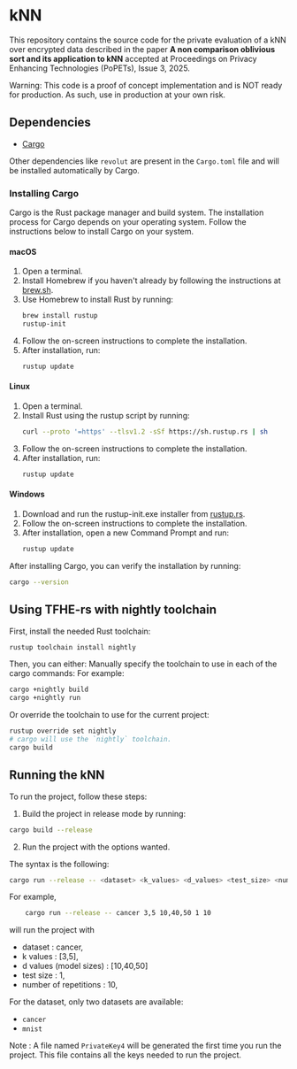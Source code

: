 # kNN

This repository contains the source code for the private evaluation of a kNN over encrypted data described in the paper **A non comparison oblivious sort and its application to kNN** accepted at Proceedings on Privacy Enhancing Technologies (PoPETs), Issue 3, 2025.

Warning: This code is a proof of concept implementation and is NOT ready for production. As such, use in production at your own risk.

## Dependencies

- [Cargo](https://doc.rust-lang.org/cargo/getting-started/installation.html)

Other dependencies like `revolut` are present in the `Cargo.toml` file and will be installed automatically by Cargo.

### Installing Cargo

Cargo is the Rust package manager and build system. The installation process for Cargo depends on your operating system. Follow the instructions below to install Cargo on your system.

#### macOS
1. Open a terminal.
2. Install Homebrew if you haven't already by following the instructions at [brew.sh](https://brew.sh/).
3. Use Homebrew to install Rust by running:
   ```bash
   brew install rustup
   rustup-init
   ```
4. Follow the on-screen instructions to complete the installation.
5. After installation, run:
   ```bash
   rustup update
   ```

#### Linux
1. Open a terminal.
2. Install Rust using the rustup script by running:
   ```bash
   curl --proto '=https' --tlsv1.2 -sSf https://sh.rustup.rs | sh
   ```
3. Follow the on-screen instructions to complete the installation.
4. After installation, run:
   ```bash
   rustup update
   ```

#### Windows
1. Download and run the rustup-init.exe installer from [rustup.rs](https://rustup.rs/).
2. Follow the on-screen instructions to complete the installation.
3. After installation, open a new Command Prompt and run:
   ```bash
   rustup update
   ```


After installing Cargo, you can verify the installation by running:

```bash
cargo --version
```

## Using TFHE-rs with nightly toolchain

First, install the needed Rust toolchain:
```bash
rustup toolchain install nightly
```

Then, you can either:
Manually specify the toolchain to use in each of the cargo commands:
For example:
```bash
cargo +nightly build
cargo +nightly run
```
Or override the toolchain to use for the current project:
```bash
rustup override set nightly
# cargo will use the `nightly` toolchain.
cargo build
```

## Running the kNN

To run the project, follow these steps:

1. Build the project in release mode by running:
```bash
cargo build --release
```

2. Run the project with the options wanted. 

The syntax is the following:
```bash
cargo run --release -- <dataset> <k_values> <d_values> <test_size> <number_of_repetitions>
```

For example, 
```bash
    cargo run --release -- cancer 3,5 10,40,50 1 10
```
will run the project with 
- dataset : cancer, 
- k values : [3,5], 
- d values (model sizes) : [10,40,50] 
- test size : 1, 
- number of repetitions : 10, 

For the dataset, only two datasets are available:
- `cancer`
- `mnist`

Note : A file named `PrivateKey4` will be generated the first time you run the project. This file contains all the keys needed to run the project.